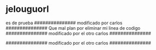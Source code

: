 # jelouguorl
es de prueba
###############
modificado por carlos
###############
Que mal plan por eliminar mi linea de codigo
###############
modificado por el otro carlos
###############

###############
modificado por el otro carlos
###############
